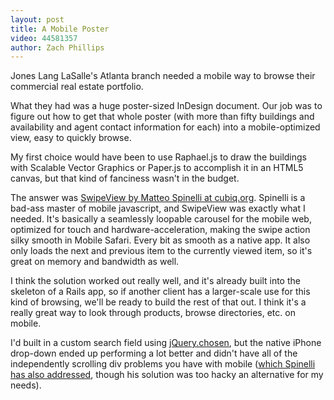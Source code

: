 ```yaml
---
layout: post
title: A Mobile Poster
video: 44581357
author: Zach Phillips
---
```


Jones Lang LaSalle's Atlanta branch needed a mobile way to browse their commercial real estate portfolio. 

What they had was a huge poster-sized InDesign document. Our job was to figure out how to get that whole poster (with more than fifty buildings and availability and agent contact information for each) into a mobile-optimized view, easy to quickly browse.

My first choice would have been to use Raphael.js to draw the buildings with Scalable Vector Graphics or Paper.js to accomplish it in an HTML5 canvas, but that kind of fanciness wasn't in the budget.

The answer was [SwipeView by Matteo Spinelli at cubiq.org](http://cubiq.org/swipeview). Spinelli is a bad-ass master of mobile javascript, and SwipeView was exactly what I needed. It's basically a seamlessly loopable carousel for the mobile web, optimized for touch and hardware-acceleration, making the swipe action silky smooth in Mobile Safari. Every bit as smooth as a native app. It also only loads the next and previous item to the currently viewed item, so it's great on memory and bandwidth as well.

I think the solution worked out really well, and it's already built into the skeleton of a Rails app, so if another client has a larger-scale use for this kind of browsing, we'll be ready to build the rest of that out. I think it's a really great way to look through products, browse directories, etc. on mobile.

I'd built in a custom search field using [jQuery.chosen](https://github.com/harvesthq/chosen/), but the native iPhone drop-down ended up performing a lot better and didn't have all of the independently scrolling div problems you have with mobile ([which Spinelli has also addressed](http://cubiq.org/iscroll-4), though his solution was too hacky an alternative for my needs).